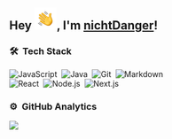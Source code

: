 ## Hey <img src="./assets/Hand%20Wave.gif" width="40px">, I'm [nichtDanger](https://nichtdanger.de/)! 

### 🛠 &nbsp;Tech Stack

![JavaScript](https://img.shields.io/badge/-JavaScript-05122A?style=flat&logo=javascript)&nbsp;
![Java](https://img.shields.io/badge/-Java-05122A?style=flat&logo=Java&logoColor=FFA518)&nbsp;
![Git](https://img.shields.io/badge/-Git-05122A?style=flat&logo=git)&nbsp;
![Markdown](https://img.shields.io/badge/-Markdown-05122A?style=flat&logo=markdown)\
![React](https://img.shields.io/badge/-React-05122A?style=flat&logo=react)&nbsp;
![Node.js](https://img.shields.io/badge/-Node.js-05122A?style=flat&logo=node.js)&nbsp;
![Next.js](https://img.shields.io/badge/-Next-black?style=flat&logo=Next.js)


### ⚙️ &nbsp;GitHub Analytics

<p align="left">
<a href="https://github.com/nichtDanger">
  <img height="180em" src="https://github-readme-stats-eight-theta.vercel.app/api?username=nichtDanger&show_icons=true&theme=algolia&include_all_commits=true&count_private=true"/>
</a>
</p>
